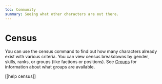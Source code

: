 ```yaml
---
toc: Community
summary: Seeing what other characters are out there.
---
```

# Census

You can use the census command to find out how many characters already exist with various criteria.  You can view census breakdowns by gender, skills, ranks, or groups (like factions or positions).  See [Groups](/help/groups) for information about what groups are available.

[[help census]]    



